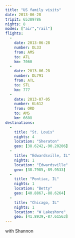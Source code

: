 ```yaml
---
title: "US family visits"
date: 2013-06-28
tripit: 65389786
nights: 8
modes: ["air","rail"]
flights:
  -
    date: 2013-06-28
    number: DL33
    from: AMS
    to: ATL
    km: 7060
  -
    date: 2013-06-28
    number: DL791
    from: ATL
    to: STL
    km: 777
  -
    date: 2013-07-05
    number: KL612
    from: ORD
    to: AMS
    km: 6608
destinations:
  -
    title: "St. Louis"
    nights: 4
    location: "Sheraton"
    geo: [38.6242,-90.20206]
  -
    title: "Edwardsville, IL"
    nights: 1
    location: "Edwardsville"
    geo: [38.7985,-89.9533]
  -
    title: "Pontiac, IL"
    nights: 1
    location: "Betty"
    geo: [40.8867,-88.6264]
  -
    title: "Chicago, IL"
    nights: 1
    location: "W Lakeshore"
    geo: [41.8939,-87.61563]
---
```


with Shannon
